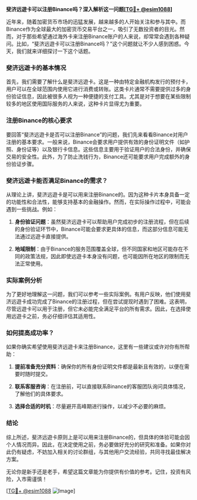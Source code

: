 **斐济远遊卡可以注册Binance吗？深入解析这一问题[[TG💪+ @esim1088](https://t.me/s/esim1088)]**

近年来，随着加密货币市场的迅猛发展，越来越多的人开始关注和参与其中。而Binance作为全球最大的加密货币交易平台之一，吸引了无数投资者的目光。然而，对于那些希望通过海外卡来注册Binance账户的人来说，却常常会遇到各种疑问。比如，“斐济远遊卡可以注册Binance吗？”这个问题就让不少人感到困惑。今天，我们就来详细探讨一下这个话题。

### 斐济远遊卡的基本情况

首先，我们需要了解什么是斐济远遊卡。这是一种由特定金融机构发行的预付卡，用户可以在全球范围内使用它进行消费或转账。这类卡片通常不需要提供过多的身份验证信息，因此被很多人视为一种便捷的支付工具。尤其是对于想要在某些限制较多的地区使用国际服务的人来说，这种卡片显得尤为重要。

### 注册Binance的核心要求

要回答“斐济远遊卡是否可以注册Binance”的问题，我们先来看看Binance对用户注册的基本要求。一般来说，Binance会要求用户提供有效的身份证明文件（如护照、身份证等）以及银行卡信息。这些信息主要用于验证用户的合法身份，并确保交易的安全性。此外，为了防止洗钱行为，Binance还可能要求用户完成额外的身份验证步骤。

### 斐济远遊卡能否满足Binance的需求？

从理论上讲，斐济远遊卡是可以用来注册Binance的。因为这种卡片本身具备一定的功能性和合法性，能够支持基本的金融操作。然而，在实际操作过程中，可能会遇到一些挑战。例如：

1. **身份验证问题**：虽然斐济远遊卡可以帮助用户完成初步的注册流程，但在后续的身份验证环节中，Binance可能会要求更具体的信息，而这部分信息可能无法通过远遊卡直接提供。
   
2. **地域限制**：由于Binance的服务范围覆盖全球，但不同国家和地区可能存在不同的政策法规，因此即使远遊卡本身没有问题，也可能因所在地区的限制而无法正常使用。

### 实际案例分析

为了更好地理解这一问题，我们可以参考一些实际案例。有用户反映，他们使用斐济远遊卡成功完成了Binance的注册过程，但在尝试提现时遇到了困难。这表明，尽管远遊卡可以用于注册，但它未必能完全满足平台的所有需求。因此，在选择使用远遊卡之前，务必仔细评估其适用性。

### 如何提高成功率？

如果你确实希望使用斐济远遊卡来注册Binance，这里有一些建议或许对你有所帮助：

1. **提前准备充分资料**：确保你的所有身份证明文件都是最新且有效的，以便在需要时随时提交。
   
2. **联系客服咨询**：在注册前，可以直接联系Binance的客服团队询问具体情况，了解他们的具体要求。

3. **选择合适的时机**：尽量避开高峰期进行操作，以减少不必要的麻烦。

### 结论

综上所述，斐济远遊卡原则上是可以用来注册Binance的，但具体的体验可能会因个人情况而异。因此，在决定使用之前，务必要做好充分的研究和准备。如果你对此仍有疑虑，不妨加入相关的讨论群组，与其他用户交流经验，共同寻找最佳解决方案。

无论你是新手还是老手，希望这篇文章能为你提供有价值的参考。记住，投资有风险，入市需谨慎！

[[TG💪+ @esim1088](https://t.me/s/esim1088) ![Image](https://i.postimg.cc/4NQfJmqS/Snipaste-2025-05-13-00-14-12.png)]
